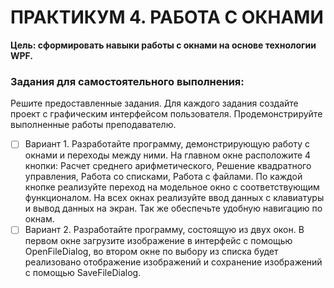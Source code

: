 # ПРАКТИКУМ 4. РАБОТА С ОКНАМИ

**Цель: сформировать навыки работы с окнами на основе технологии WPF.**

### Задания для самостоятельного выполнения:
Решите предоставленные задания. Для каждого задания создайте проект с графическим интерфейсом пользователя. Продемонстрируйте выполненные работы преподавателю.
- [ ] Вариант 1. Разработайте программу, демонстрирующую работу с окнами и переходы между ними. На главном окне расположите 4 кнопки: Расчет среднего арифметического, Решение квадратного управления, Работа со списками, Работа с файлами. По каждой кнопке реализуйте переход на модельное окно с соответствующим функционалом. На всех окнах реализуйте ввод данных с клавиатуры и вывод данных на экран. Так же обеспечьте удобную навигацию по окнам. 
- [ ] Вариант 2. Разработайте программу, состоящую из двух окон. В первом окне загрузите изображение в интерфейс с помощью OpenFileDialog, во втором окне по выбору из списка будет реализовано отображение изображений и сохранение изображений с помощью SaveFileDialog.
